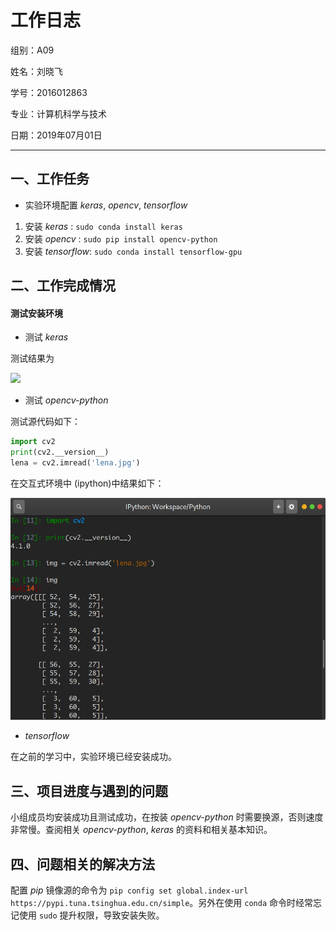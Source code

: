 # 工作日志

组别：A09

姓名：刘晓飞

学号：2016012863

专业：计算机科学与技术

日期：2019年07月01日

---

## 一、工作任务

- 实验环境配置 *keras*, *opencv*, *tensorflow*

1. 安装 *keras* : `sudo conda install keras`
2. 安装 *opencv* : `sudo pip install opencv-python`
3. 安装 *tensorflow*: `sudo conda install tensorflow-gpu`

## 二、工作完成情况

#### 测试安装环境

- 测试 *keras*

测试结果为

![](/home/niko/Pictures/keras.png)

- 测试 *opencv-python*

测试源代码如下：

```python
import cv2
print(cv2.__version__)
lena = cv2.imread('lena.jpg')
```

在交互式环境中 (ipython)中结果如下：

![](image/cv.png)

- *tensorflow*

在之前的学习中，实验环境已经安装成功。

## 三、项目进度与遇到的问题

小组成员均安装成功且测试成功，在按装 *opencv-python* 时需要换源，否则速度非常慢。查阅相关 *opencv-python*, *keras* 的资料和相关基本知识。

## 四、问题相关的解决方法

配置 *pip* 镜像源的命令为 `pip config set global.index-url https://pypi.tuna.tsinghua.edu.cn/simple`。另外在使用 `conda` 命令时经常忘记使用 `sudo` 提升权限，导致安装失败。